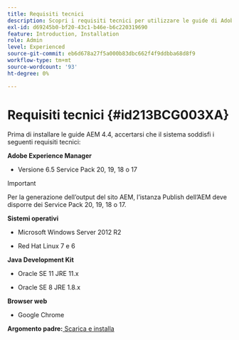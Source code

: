 ```yaml
---
title: Requisiti tecnici
description: Scopri i requisiti tecnici per utilizzare le guide di Adobe Experience Manager
exl-id: d69245b0-bf20-43c1-b46e-b6c220319690
feature: Introduction, Installation
role: Admin
level: Experienced
source-git-commit: eb6d678a27f5a000b83dbc662f4f9ddbba68d8f9
workflow-type: tm+mt
source-wordcount: '93'
ht-degree: 0%

---
```


# Requisiti tecnici {#id213BCG003XA}

Prima di installare le guide AEM 4.4, accertarsi che il sistema soddisfi i seguenti requisiti tecnici:

**Adobe Experience Manager**

- Versione 6.5 Service Pack 20, 19, 18 o 17

>[!IMPORTANT]
>
> Per la generazione dell’output del sito AEM, l’istanza Publish dell’AEM deve disporre dei Service Pack 20, 19, 18 o 17.

**Sistemi operativi**

- Microsoft Windows Server 2012 R2

- Red Hat Linux 7 e 6


**Java Development Kit**

- Oracle SE 11 JRE 11.x

- Oracle SE 8 JRE 1.8.x


**Browser web**

- Google Chrome


**Argomento padre:**[ Scarica e installa](download-install.md)
